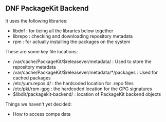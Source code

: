 DNF PackageKit Backend
----------------------

It uses the following libraries:

 * libdnf : for tieing all the libraries below together
 * librepo : checking and downloading repository metadata
 * rpm : for actually installing the packages on the system

These are some key file locations:

* /var/cache/PackageKit/$releasever/metadata/ : Used to store the repository metadata
* /var/cache/PackageKit/$releasever/metadata/*/packages : Used for cached packages
* /etc/yum.repos.d/ : the hardcoded location for .repo files
* /etc/pki/rpm-gpg : the hardcoded location for the GPG signatures
* $libdir/packagekit-backend/ : location of PackageKit backend objects

Things we haven't yet decided:

* How to access comps data
